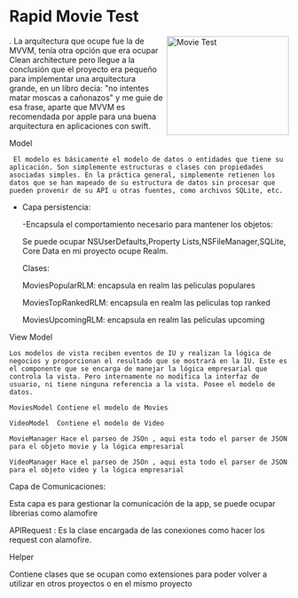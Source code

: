 # Rapid Movie Test 

<img src="https://pixel.nymag.com/imgs/fashion/daily/2018/11/02/2-empty-movie-theatre.w700.h467.2x.jpg" align="right"
     title="Movie Test" width="220" height="178">

.
La arquitectura que ocupe fue la de MVVM, tenía otra opción que era ocupar Clean architecture pero llegue a la conclusión que el proyecto era pequeño para implementar una arquitectura grande, en un libro decia: "no intentes matar moscas a cañonazos" y me guie de esa frase, aparte que MVVM es recomendada por apple para una buena arquitectura en aplicaciones con swift. 

Model

     El modelo es básicamente el modelo de datos o entidades que tiene su aplicación. Son simplemente estructuras o clases con propiedades asociadas simples. En la práctica general, simplemente retienen los datos que se han mapeado de su estructura de datos sin procesar que pueden provenir de su API u otras fuentes, como archivos SQLite, etc.
     
* Capa persistencia: 
    
    -Encapsula el comportamiento necesario para mantener los objetos: 
    
    Se puede ocupar NSUserDefaults,Property Lists,NSFileManager,SQLite, Core Data en mi proyecto ocupe Realm.
    
    Clases:
    
    MoviesPopularRLM: encapsula en realm las peliculas populares
    
    MoviesTopRankedRLM: encapsula en realm las peliculas top ranked
    
    MoviesUpcomingRLM: encapsula en realm las peliculas upcoming
   
 View Model 
 
    Los modelos de vista reciben eventos de IU y realizan la lógica de negocios y proporcionan el resultado que se mostrará en la IU. Este es el componente que se encarga de manejar la lógica empresarial que controla la vista. Pero internamente no modifica la interfaz de usuario, ni tiene ninguna referencia a la vista. Posee el modelo de datos.
    
    MoviesModel Contiene el modelo de Movies
    
    VideoModel  Contiene el modelo de Video 
    
    MovieManager Hace el parseo de JSOn , aqui esta todo el parser de JSON para el objeto movie y la lógica empresarial
    
    VideoManager Hace el parseo de JSOn , aqui esta todo el parser de JSON para el objeto video y la lógica empresarial
    
 Capa de Comunicaciones: 
 
 Esta capa es para gestionar la comunicación de la app, se puede ocupar librerias como alamofire
 
 APIRequest : Es la clase encargada de las conexiones como hacer los request con alamofire. 
 
 Helper 
 
   Contiene clases que se ocupan como extensiones para poder volver a utilizar en otros proyectos o en el mismo proyecto
 
 
 

  
     
 
